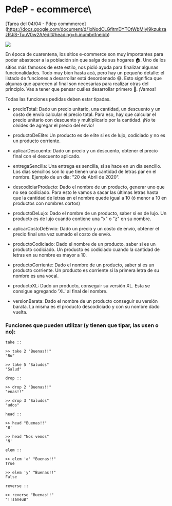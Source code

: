 # PdeP - ecommerce\
[Tarea del 04/04 - Pdep commmerce] (https://docs.google.com/document/d/1xNodCLGfltmDYTOtWbMIyI9kzukzazRJiS-TuuV0w2A/edit#heading=h.inumbn1neibb)

![](https://lh5.googleusercontent.com/Dwh2I_VVHph91WEC1XVEU4hEgKbjCmd80VUp3-IqAajSoody4kpk5_xVzmmzjpz2jMeIj1eHLZSlSC-gGMAorigyuIDMo8cb_naMKniExsCLhQOE6kb9cxeXcCFznQ8C8JnhUrCZ)

En época de cuarentena, los sitios e-commerce son muy importantes para poder abastecer a la población sin que salga de sus hogares 🏠. Uno de los sitios más famosos de este estilo, nos pidió ayuda para finalizar algunas funcionalidades. Todo muy bien hasta acá, pero hay un pequeño detalle: el listado de funciones a desarrollar está desordenado 😅. Esto significa que algunas que aparecen al final son necesarias para realizar otras del principio. Vas a tener que pensar cuáles desarrollar primero 🤔. ¡Vamos!

Todas las funciones pedidas deben estar tipadas.

-   precioTotal: Dado un precio unitario, una cantidad, un descuento y un costo de envío calcular el precio total. Para eso, hay que calcular el precio unitario con descuento y multiplicarlo por la cantidad. ¡No te olvides de agregar el precio del envío! 

-   productoDeElite: Un producto es de elite si es de lujo, codiciado y no es un producto corriente.

-   aplicarDescuento: Dado un precio y un descuento, obtener el precio final con el descuento aplicado.

-   entregaSencilla: Una entrega es sencilla, si se hace en un día sencillo. Los días sencillos son lo que tienen una cantidad de letras par en el nombre. Ejemplo de un día: "20 de Abril de 2020".  

-   descodiciarProducto: Dado el nombre de un producto, generar uno que no sea codiciado. Para esto le vamos a sacar las últimas letras hasta que la cantidad de letras en el nombre quede igual a 10 (ó menor a 10 en productos con nombres cortos)

-   productoDeLujo: Dado el nombre de un producto, saber si es de lujo. Un producto es de lujo cuando contiene una "x" o "z" en su nombre.

-   aplicarCostoDeEnvio: Dado un precio y un costo de envío, obtener el precio final una vez sumado el costo de envío.

-   productoCodiciado: Dado el nombre de un producto, saber si es un producto codiciado. Un producto es codiciado cuando la cantidad de letras en su nombre es mayor a 10.

-   productoCorriente: Dado el nombre de un producto, saber si es un producto corriente. Un producto es corriente si la primera letra de su nombre es una vocal.

-   productoXL: Dado un producto, conseguir su versión XL. Esta se consigue agregando 'XL' al final del nombre.

-   versionBarata: Dado el nombre de un producto conseguir su versión barata. La misma es el producto descodiciado y con su nombre dado vuelta.

### Funciones que pueden utilizar (y tienen que tipar, las usen o no):
```
take ::
```
```console
>> take 2 "Buenas!!"
"Bu"

>> take 5 "Saludos"
"Salud"
```
```
drop ::
```
```console
>> drop 2 "Buenas!!"
"enas!!"

>> drop 3 "Saludos"
"udos"
```
```
head ::
```
```console
>> head "Buenas!!"
'B'

>> head "Nos vemos"
'N'
```
```
elem ::
```
```console
>> elem 'a' "Buenas!!"
True

>> elem 'y' "Buenas!!"
False
```
```
reverse ::
```
```console
>> reverse "Buenas!!"
"!!saneuB"
```
